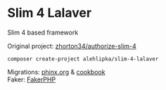 # Slim 4 Lalaver
Slim 4 based framework

Original project: [zhorton34/authorize-slim-4](https://github.com/zhorton34/authorize-slim-4)

```composer create-project alehlipka/slim-4-lalaver```

Migrations: [phinx.org](https://phinx.org/) & [cookbook](https://book.cakephp.org/phinx/0/en/contents.html)  
Faker: [FakerPHP](https://github.com/FakerPHP/Faker)
